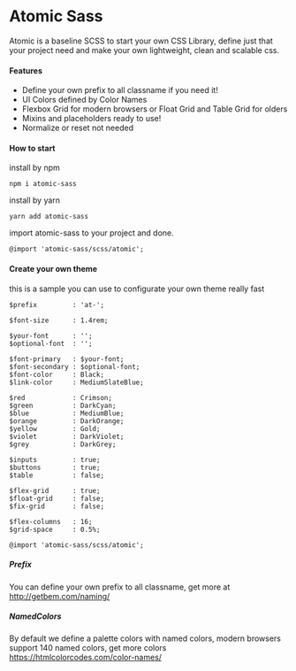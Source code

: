 Atomic Sass
=========
Atomic is a baseline SCSS to start your own CSS Library, define just that your project need and make your own lightweight, clean and scalable css.

#### Features
- Define your own prefix to all classname if you need it!
- UI Colors defined by Color Names
- Flexbox Grid for modern browsers or Float Grid and Table Grid for olders
- Mixins and placeholders ready to use!
- Normalize or reset not needed

#### How to start

install by npm
```
npm i atomic-sass
```

install by yarn
```
yarn add atomic-sass
```
import atomic-sass to your project and done.
```
@import 'atomic-sass/scss/atomic';
```

#### Create your own theme

this is a sample you can use to configurate your own theme really fast

```
$prefix         : 'at-';

$font-size      : 1.4rem;

$your-font      : '';
$optional-font  : '';

$font-primary   : $your-font;
$font-secondary : $optional-font;
$font-color     : Black;
$link-color     : MediumSlateBlue;

$red            : Crimson;
$green          : DarkCyan;
$blue           : MediumBlue;
$orange         : DarkOrange;
$yellow         : Gold;
$violet         : DarkViolet;
$grey           : DarkGrey;

$inputs         : true;
$buttons        : true;
$table          : false;

$flex-grid      : true;
$float-grid     : false;
$fix-grid       : false;

$flex-columns   : 16;
$grid-space     : 0.5%;

@import 'atomic-sass/scss/atomic';

```

##### Prefix
You can define your own prefix to all classname, get more at http://getbem.com/naming/

##### NamedColors
By default we define a palette colors with named colors, modern browsers support 140 named colors, get more colors https://htmlcolorcodes.com/color-names/
